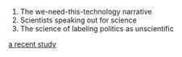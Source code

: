 
1. The we-need-this-technology narrative
2. Scientists speaking out for science
3. The science of labeling politics as unscientific

[a recent study](https://www.tandfonline.com/doi/full/10.1080/21645698.2019.1614393)
